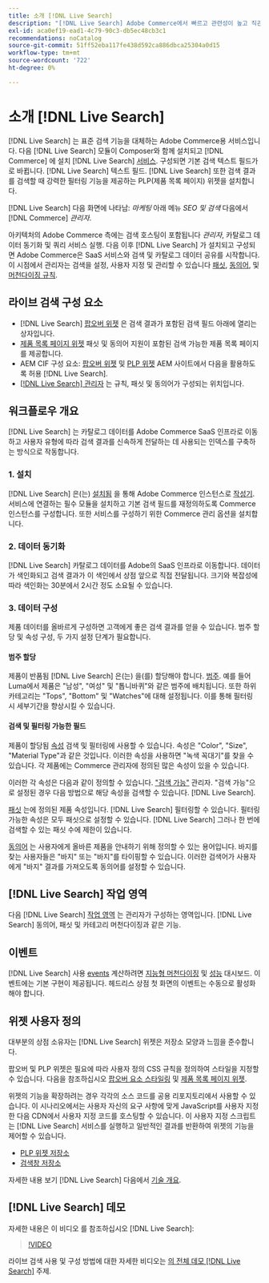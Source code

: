 ```yaml
---
title: 소개 [!DNL Live Search]
description: "[!DNL Live Search] Adobe Commerce에서 빠르고 관련성이 높고 직관적인 검색 경험을 제공합니다."
exl-id: aca0ef19-ead1-4c79-90c3-db5ec48cb3c1
recommendations: noCatalog
source-git-commit: 51ff52eba117fe438d592ca886dbca25304a0d15
workflow-type: tm+mt
source-wordcount: '722'
ht-degree: 0%

---
```


# 소개 [!DNL Live Search]

[!DNL Live Search] 는 표준 검색 기능을 대체하는 Adobe Commerce용 서비스입니다. 다음 [!DNL Live Search] 모듈이 Composer와 함께 설치되고 [!DNL Commerce] 에 설치 [!DNL Live Search] [서비스](../landing/saas.md). 구성되면 기본 검색 텍스트 필드가 로 바뀝니다. [!DNL Live Search] 텍스트 필드. [!DNL Live Search] 또한 검색 결과를 검색할 때 강력한 필터링 기능을 제공하는 PLP(제품 목록 페이지) 위젯을 설치합니다.

[!DNL Live Search] 다음 화면에 나타남: *마케팅* 아래 메뉴 *SEO 및 검색* 다음에서 [!DNL Commerce] *관리자*.

아키텍처의 Adobe Commerce 측에는 검색 호스팅이 포함됩니다 *관리자*, 카탈로그 데이터 동기화 및 쿼리 서비스 실행. 다음 이후 [!DNL Live Search] 가 설치되고 구성되면 Adobe Commerce은 SaaS 서비스와 검색 및 카탈로그 데이터 공유를 시작합니다. 이 시점에서 관리자는 검색을 설정, 사용자 지정 및 관리할 수 있습니다 [패싯](facets.md), [동의어](synonyms.md), 및 [머천다이징 규칙](category-merch.md).

## 라이브 검색 구성 요소

* [!DNL Live Search] [팝오버 위젯](storefront-popover.md) 은 검색 결과가 포함된 검색 필드 아래에 열리는 상자입니다.
* [제품 목록 페이지 위젯](plp-styling.md) 패싯 및 동의어 지원이 포함된 검색 가능한 제품 목록 페이지를 제공합니다.
* AEM CIF 구성 요소: [팝오버 위젯](https://experienceleague.adobe.com/docs/experience-manager-cloud-service/content/content-and-commerce/integrations/live-search-popover.html?lang=en) 및 [PLP 위젯](https://experienceleague.adobe.com/docs/experience-manager-cloud-service/content/content-and-commerce/integrations/live-search-plp.html) AEM 사이트에서 다음을 활용하도록 허용 [!DNL Live Search].
* [[!DNL Live Search] 관리자](workspace.md) 는 규칙, 패싯 및 동의어가 구성되는 위치입니다.

## 워크플로우 개요

[!DNL Live Search] 는 카탈로그 데이터를 Adobe Commerce SaaS 인프라로 이동하고 사용자 유형에 따라 검색 결과를 신속하게 전달하는 데 사용되는 인덱스를 구축하는 방식으로 작동합니다.

### 1. 설치

[!DNL Live Search] 은(는) [설치됨](install.md) 을 통해 Adobe Commerce 인스턴스로 [작성기](https://getcomposer.org/). 서비스에 연결하는 필수 모듈을 설치하고 기본 검색 필드를 재정의하도록 Commerce 인스턴스를 구성합니다. 또한 서비스를 구성하기 위한 Commerce 관리 옵션을 설치합니다.

### 2. 데이터 동기화

[!DNL Live Search] 카탈로그 데이터를 Adobe의 SaaS 인프라로 이동합니다. 데이터가 색인화되고 검색 결과가 이 색인에서 상점 앞으로 직접 전달됩니다. 크기와 복잡성에 따라 색인화는 30분에서 2시간 정도 소요될 수 있습니다.

### 3. 데이터 구성

제품 데이터를 올바르게 구성하면 고객에게 좋은 검색 결과를 얻을 수 있습니다. 범주 할당 및 속성 구성, 두 가지 설정 단계가 필요합니다.

#### 범주 할당

제품이 반품됨 [!DNL Live Search] 은(는) 을(를) 할당해야 합니다. [범주](https://experienceleague.adobe.com/docs/commerce-admin/catalog/categories/categories.html). 예를 들어 Luma에서 제품은 &quot;남성&quot;, &quot;여성&quot; 및 &quot;톱니바퀴&quot;와 같은 범주에 배치됩니다. 또한 하위 카테고리는 &quot;Tops&quot;, &quot;Bottom&quot; 및 &quot;Watches&quot;에 대해 설정됩니다. 이를 통해 필터링 시 세부기간을 향상시킬 수 있습니다.

#### 검색 및 필터링 가능한 필드

제품이 할당됨 [속성](https://experienceleague.adobe.com/docs/commerce-admin/catalog/product-attributes/product-attributes.html) 검색 및 필터링에 사용할 수 있습니다. 속성은 &quot;Color&quot;, &quot;Size&quot;, &quot;Material Type&quot;과 같은 것입니다. 이러한 속성을 사용하면 &quot;녹색 꼭대기&quot;를 찾을 수 있습니다. 각 제품에는 Commerce 관리자에 정의된 많은 속성이 있을 수 있습니다.

이러한 각 속성은 다음과 같이 정의할 수 있습니다. [&quot;검색 가능&quot;](https://experienceleague.adobe.com/docs/commerce-admin/catalog/catalog/search/search.html) 관리자. &quot;검색 가능&quot;으로 설정된 경우 다음 방법으로 해당 속성을 검색할 수 있습니다. [!DNL Live Search].

[패싯](facets.md) 는에 정의된 제품 속성입니다. [!DNL Live Search] 필터링할 수 있습니다. 필터링 가능한 속성은 모두 패싯으로 설정할 수 있습니다. [!DNL Live Search] 그러나 한 번에 검색할 수 있는 패싯 수에 제한이 있습니다.

[동의어](synonyms.md) 는 사용자에게 올바른 제품을 안내하기 위해 정의할 수 있는 용어입니다. 바지를 찾는 사용자들은 &quot;바지&quot; 또는 &quot;바지&quot;를 타이핑할 수 있습니다. 이러한 검색어가 사용자에게 &quot;바지&quot; 결과를 가져오도록 동의어를 설정할 수 있습니다.

## [!DNL Live Search] 작업 영역

다음 [!DNL Live Search] [작업 영역](workspace.md) 는 관리자가 구성하는 영역입니다. [!DNL Live Search] 동의어, 패싯 및 카테고리 머천다이징과 같은 기능.

## 이벤트

[!DNL Live Search] 사용 [events](events.md) 계산하려면 [지능형 머천다이징](category-merch.md) 및 [성능](performance.md) 대시보드. 이벤트에는 기본 구현이 제공됩니다. 헤드리스 상점 첫 화면의 이벤트는 수동으로 활성화해야 합니다.

## 위젯 사용자 정의

대부분의 상점 소유자는 [!DNL Live Search] 위젯은 저장소 모양과 느낌을 준수합니다.

팝오버 및 PLP 위젯은 필요에 따라 사용자 정의 CSS 규칙을 정의하여 스타일을 지정할 수 있습니다. 다음을 참조하십시오 [팝오버 요소 스타일링](storefront-popover-styling.md) 및 [제품 목록 페이지 위젯](plp-styling.md).

위젯의 기능을 확장하려는 경우 각각의 소스 코드를 공용 리포지토리에서 사용할 수 있습니다.
이 시나리오에서는 사용자 자신의 요구 사항에 맞게 JavaScript를 사용자 지정한 다음 CDN에서 사용자 지정 코드를 호스팅할 수 있습니다. 이 사용자 지정 스크립트는 [!DNL Live Search] 서비스를 실행하고 일반적인 결과를 반환하여 위젯의 기능을 제어할 수 있습니다.

* [PLP 위젯 저장소](https://github.com/adobe/storefront-product-listing-page)
* [검색창 저장소](https://github.com/adobe/storefront-search-as-you-type)

자세한 내용 보기 [!DNL Live Search] 다음에서 [기술 개요](technical-overview.md).

## [!DNL Live Search] 데모

자세한 내용은 이 비디오 를 참조하십시오 [!DNL Live Search]:

>[!VIDEO](https://video.tv.adobe.com/v/3418679?quality=12&learn=on)

라이브 검색 사용 및 구성 방법에 대한 자세한 비디오는 [의 전체 데모 [!DNL Live Search]](https://experienceleague.adobe.com/docs/commerce-learn/tutorials/getting-started/capabilities/live-search-full-demonstration.html) 주제.
